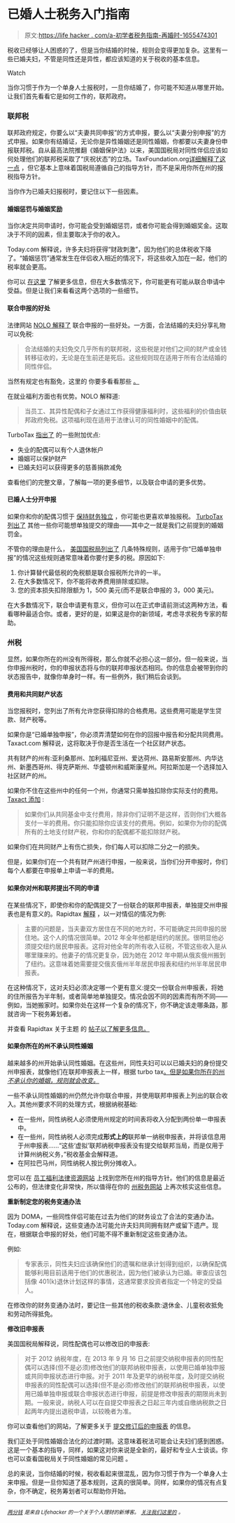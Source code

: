 # 已婚人士税务入门指南

> 原文:[https://life hacker . com/a-初学者税务指南-再婚时-1655474301](https://lifehacker.com/a-beginner-s-guide-to-taxes-when-you-re-married-1655474301)

税收已经够让人困惑的了，但是当你结婚的时候，规则会变得更加复杂。这里有一些已婚夫妇，不管是同性还是异性，都应该知道的关于税收的基本信息。

Watch

当你习惯于作为一个单身人士报税时，一旦你结婚了，你可能不知道从哪里开始。让我们首先看看它是如何工作的，联邦政府。

### 联邦税

联邦政府规定，你要么以“夫妻共同申报”的方式申报，要么以“夫妻分别申报”的方式申报。如果你有结婚证，无论你是异性婚姻还是同性婚姻，你都要以夫妻身份申报联邦税。自从最高法院推翻《婚姻保护法》以来，美国国税局对同性伴侣应该如何处理他们的联邦税采取了“庆祝状态”的立场。TaxFoundation.org[详细解释了这一点](http://taxfoundation.org/article/irs-issues-state-celebration-guidance-same-sex-couples-further-guidance-24-states-may-be-required) ，但它基本上意味着国税局遵循自己的指导方针，而不是采用你所在州的报税指导方针。

当你作为已婚夫妇报税时，要记住以下一些因素。

#### 婚姻惩罚与婚姻奖励

当你决定共同申请时，你可能会受到婚姻惩罚，或者你可能会得到婚姻奖金。这取决于不同的因素，但主要取决于你的收入。

Today.com 解释说，许多夫妇将获得“财政刺激”，因为他们的总体税收下降了。“婚姻惩罚”通常发生在伴侣收入相近的情况下，将这些收入加在一起，他们的税率就会更高。

你可以 [在这里](http://www.today.com/money/most-common-tax-surprises-same-sex-couples-2D79330791) 了解更多信息，但在大多数情况下，你可能更有可能从联合申请中受益。但是让我们来看看这两个选项的一些细节。

#### 联合申报的好处

法律网站 [NOLO 解释了](http://www.nolo.com/legal-encyclopedia/tax-issues-same-sex-gay-couples-32290.html) 联合申报的一些好处。一方面，合法结婚的夫妇分享礼物可以免税:

> 合法结婚的夫妇免交几乎所有的联邦税，这些税是对他们之间的财产或金钱转移征收的，无论是在生前还是死后。这些规则现在适用于所有合法结婚的同性伴侣。

当然有规定也有豁免，这里的 你要多看看那些 [。](http://www.nolo.com/legal-encyclopedia/estate-gift-tax-faq-29136.html)

在就业福利方面也有优势。NOLO 解释道:

> 当员工、其异性配偶和子女通过工作获得健康福利时，这些福利的价值由联邦政府免税。这项福利现在适用于法律认可的同性婚姻中的配偶。

TurboTax [指出了](https://turbotax.intuit.com/tax-tools/tax-tips/Family/7-Tax-Advantages-of-Getting-Married-/INF17870.html) 的一些附加优点:

*   失业的配偶可以有个人退休帐户
*   婚姻可以保护财产
*   已婚夫妇可以获得更多的慈善捐款减免

查看他们的完整文章，了解每一项的更多细节，以及联合申请的更多优势。

#### 已婚人士分开申报

如果你和你的配偶习惯于 [保持财务独立](https://lifehacker.com/how-to-manage-finances-when-you-re-shacking-up-1546952031) ，你可能也更喜欢单独报税。 [TurboTax 列出了](https://turbotax.intuit.com/tax-tools/tax-tips/Family/When-Married-Filing-Separately-Will-Save-You-Taxes/INF22492.html) 其他一些你可能想单独提交的理由——其中之一就是我们之前提到的婚姻罚金。

不管你的理由是什么， [美国国税局列出了](http://www.irs.gov/publications/p17/ch02.html) 几条特殊规则，适用于你“已婚单独申报”的情况这些规则通常意味着你要付更多的税。原因如下:

1.  你计算替代最低税的免税额是联合报税所允许的一半。
2.  在大多数情况下，你不能将收养费用排除或扣除。
3.  您的资本损失扣除限额为 1，500 美元(而不是联合申报的 3，000 美元)。

在大多数情况下，联合申请更有意义，但你可以在正式申请前测试这两种方法，看看哪种最适合你。或者，更好的是，如果这是你的新领域，考虑寻求税务专家的帮助。

### 州税

显然，如果你所在的州没有所得税，那么你就不必担心这一部分。但一般来说，当你申报州税时，你的申报状态将与你的联邦申报状态相同。你的信息会被带到你的状态报告中，就像你单身时一样。有一些例外，我们稍后会谈到。

#### 费用和共同财产状态

当您报税时，您列出了所有允许您获得扣除的合格费用。这些费用可能是学生贷款、财产税等。

如果你是“已婚单独申报”，你必须弄清楚如何在你的回报中报告和分配共同费用。Taxact.com 解释说，这将取决于你是否生活在一个社区财产状态。

共有财产的州有:亚利桑那州、加利福尼亚州、爱达荷州、路易斯安那州、内华达州、新墨西哥州、得克萨斯州、华盛顿州和威斯康星州。阿拉斯加是一个选择加入社区财产的州。

如果你不住在这些州中的任何一个州，你通常只需单独扣除你实际支付的费用。 [Taxact 添加](http://www.taxact.com/tax-information/tax-topics/q&as-for-recently-married-or-divorced-taxpayers.asp) :

> 如果你们从共同基金中支付费用，除非你们证明不是这样，否则你们大概各支付一半的费用。你只能扣除你应该支付的费用。例如，如果你为你的配偶所有的土地支付财产税，你和你的配偶都不能扣除财产税。

如果你们在共同财产上有伤亡损失，你们每人可以扣除二分之一的损失。

但是，如果你们在一个共有财产州进行申报，一般来说，当你们分开申报时，你们每个人都要在申报单上申请一半的费用。

#### 如果你对州和联邦提出不同的申请

在某些情况下，即使你和你的配偶提交了一份联合的联邦申报表，单独提交州申报表也是有意义的。Rapidtax [解释](http://www.rapidtax.com/blog/how-to-file-taxes-when-your-spouse-lives-in-a-different-state/#.VFe1ivRQ47Z) ，以一对情侣的情况为例:

> 主要的问题是，当夫妻双方居住在不同的地方时，不可能确定共同申报的居住地。这个人的情况很简单。2012 年全年他都是纽约的居民。很明显他必须提交纽约居民申报表。这将对他全年的所有收入征税，不管这些收入是从哪里赚来的。他妻子的情况更复杂，因为她在 2012 年中期从俄亥俄州搬到了纽约。这意味着她需要提交俄亥俄州半年居民申报表和纽约州半年居民申报表。

在这种情况下，这对夫妇必须决定哪一个更有意义:提交一份联合州申报表，将她的住所报告为半年制，或者简单地单独提交。情况会因不同的因素而有所不同——例如，当她搬家时。如果你处在这样一个复杂的情况下，你不确定该走哪条路，那就咨询一下税务筹划者。

并查看 Rapidtax 关于主题 的 [帖子以了解更多信息。](http://www.rapidtax.com/blog/how-to-file-taxes-when-your-spouse-lives-in-a-different-state/#.VFe1ivRQ47Z)

#### 如果你所在的州不承认同性婚姻

越来越多的州开始承认同性婚姻。在这些州，同性夫妇可以以已婚夫妇的身份提交州申报表，就像他们在联邦申报表上一样，根据 turbo tax[。但是如果你所在的州*不承认你的婚姻，规则就会改变。*](https://ttlc.intuit.com/questions/1917998-as-a-same-sex-couple-what-filing-status-should-we-choose-on-our-state-return)

一些不承认同性婚姻的州仍然允许你联合申报，并使用联邦申报表上列出的联合收入。其他州要求不同的处理方式，根据纳税基础:

*   在一些州，同性纳税人必须使用州规定的时间表将收入分配到两份单一申报表中。
*   在一些州，同性纳税人必须完成**形式上的**联邦单一纳税申报表，并将该信息用于州申报表……“这些‘虚拟’联邦纳税申报表没有提交给联邦当局，而是仅用于计算州纳税义务，”税收基金会解释道。
*   在阿拉巴马州，同性纳税人按比例分摊收入。

您可以在 [员工福利法律资源网站](http://benefitsattorney.com/charts/state-taxes-and-married-same-sex-couples/) 上找到您所在州的指导方针。他们的信息是最近公布的，但法律变化非常快，所以值得在你的 [州税务网站](http://www.irs.gov/Businesses/Small-Businesses-&-Self-Employed/State-Links-1) 上再次核实这些信息。

**重新制定您的税务变通办法**

因为 DOMA，一些同性伴侣可能在过去为他们的财务设立了合法的变通办法。Today.com 解释说，这些变通办法可能允许夫妇共同拥有财产或留下遗产。现在，根据联合申报的好处，他们可能不得不重新制定这些变通办法。

例如:

> 专家表示，同性夫妇应该确保他们的遗嘱和继承计划得到组织，以确保配偶能够利用目前适用于他们的优惠税法，因为他们被承认为已婚。审查应该包括像 401(k)退休计划这样的事情，这通常要求投资者指定一个特定的受益人。

在修改你的财务变通办法时，要记住一些其他的税收条款:退休金、儿童税收抵免和劳动所得抵免。

**修改旧申报表**

美国国税局解释说，同性配偶也可以修改旧的申报表:

> 对于 2012 纳税年度，在 2013 年 9 月 16 日之前提交纳税申报表的同性配偶可以选择(但不是必须)修改他们的联邦纳税申报表，以使用已婚单独申报或共同申报状态进行申报。对于 2011 年及更早的纳税年度，及时提交纳税申报表的同性配偶可以选择(但不是必须)修改他们的联邦纳税申报表，以使用已婚单独申报或联合申报状态进行申报，前提是修改申报表的期限尚未到期。一般来说，纳税人可以在自提交申报表之日起三年内或自缴纳税款之日起两年内提出退税申请，以较晚者为准。

你可以查看他们的网站，了解更多关于 [提交修订后的申报表](http://www.irs.gov/taxtopics/tc308.html) 的信息。

我们正处于同性婚姻合法化的过渡时期。这意味着税法可能会让夫妇们感到困惑。这是一个基本的指导，同样，如果这对你来说是全新的，最好和专业人士谈谈。你也可以查看国税局关于同性婚姻的常见问题 。

总的来说，当你结婚的时候，税收看起来很混乱，因为你习惯于作为一个单身人士来申报。但是一旦你知道了基本规则，这真的很简单。同样，如果你的情况有点复杂，你不确定，税务筹划者可以帮助你开始。

* * *

[*<small>两分钱</small>*](http://twocents.lifehacker.com/) *<small>是来自 Lifehacker 的一个关于个人理财的新博客。</small>* [*<small>关注我们这里的</small>*](https://twitter.com/TwoCentsLH) <small>*。*</small>
